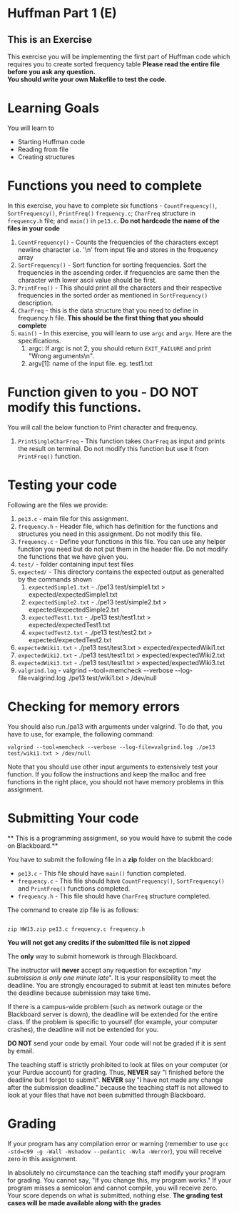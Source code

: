 # Huffman Part 1 (E)

## This is an Exercise
This exercise you will be implementing the first part of Huffman code which requires you to
create sorted frequency table
<strong>Please read the entire file before you ask any question.</strong><br>
<strong>You should write your own Makefile to test the code.</strong>


# Learning Goals
You will learn to
* Starting Huffman code
* Reading from file
* Creating structures


# Functions you need to complete
In this exercise, you have to complete six functions - `CountFrequency()`, `SortFrequency()`, `PrintFreq()` `frequency.c`; `CharFreq` structure in `frequency.h` file; and `main()` in `pe13.c`.
**Do not hardcode the name of the files in your code**
1. `CountFrequency()` - Counts the frequencies of the characters except newline character i.e. '\n' from input file and stores in the frequency array
2. `SortFrequency()` - Sort function for sorting frequencies. Sort the frequencies in the ascending order.
if frequencies are same then the character with lower ascii value should be first.
3. `PrintFreq()` - This should print all the characters and their respective frequencies in the sorted order as mentioned in `SortFrequency()` description.
4. `CharFreq` -  this is the data structure that you need to define in frequency.h file. **This should be the first thing that you should complete**
5. `main()` - In this exercise, you will learn to use `argc` and `argv`. Here are the specifications.
	1. argc: If argc is not 2, you should return `EXIT_FAILURE` and print "Wrong arguments\n".
	2. argv[1]: name of the input file. eg. test1.txt

# Function given to you - DO NOT modify this functions.
You will call the below function to Print character and frequency.

1. `PrintSingleCharFreq` - This function takes `CharFreq` as input and prints the result on terminal. Do not modify this function but use it from `PrintFreq()` function.


# Testing your code
Following are the files we provide:
1. `pe13.c` - main file for this assignment.
2. `frequency.h` - Header file, which has definition for the functions and structures you need in this assignment. Do not modify this file.
3. `frequency.c` - Define your functions in this file. You can use any helper function you need but do not put them in the header file. Do not modify the functions that we have given you.
4. `test/` - folder containing input test files
5. `expected/` - This directory contains the expected output as generalted by the commands shown
	1. `expectedSimple1.txt` - ./pe13 test/simple1.txt > expected/expectedSimple1.txt
	2. `expectedSimple2.txt` - ./pe13 test/simple2.txt > expected/expectedSimple2.txt
	3. `expectedTest1.txt` - ./pe13 test/test1.txt > expected/expectedTest1.txt
	4. `expectedTest2.txt` - ./pe13 test/test2.txt > expected/expectedTest2.txt
  5. `expectedWiki1.txt` - ./pe13 test/test3.txt > expected/expectedWiki1.txt
  6. `expectedWiki2.txt` - ./pe13 test/test1.txt > expected/expectedWiki2.txt
  7. `expectedWiki3.txt` - ./pe13 test/test1.txt > expected/expectedWiki3.txt
  8. `valgrind.log` - valgrind --tool=memcheck --verbose --log-file=valgrind.log ./pe13 test/wiki1.txt > /dev/null


# Checking for memory errors
You should also run./pa13 with arguments under valgrind. To do that, you have to use, for example, the following command:
```
valgrind --tool=memcheck --verbose --log-file=valgrind.log ./pe13 test/wiki1.txt > /dev/null
```

Note that you should use other input arguments to extensively test your function. If you follow the instructions and keep the malloc and free functions in the right place, you should not have memory problems in this assignment.


# Submitting Your code
** This is a programming assignment, so you would have to submit the code on Blackboard.**

You have to submit the following file in a <strong>zip</strong> folder on the blackboard:
* `pe13.c` - This file should have `main()` function completed.
* `frequency.c` - This file should have `CountFrequency()`, `SortFrequency()` and `PrintFreq()` functions completed.
* `frequency.h` - This file should have `CharFreq` structure completed.

The command to create zip file is as follows:
```

zip HW13.zip pe13.c frequency.c frequency.h

```
<strong>You will not get any credits if the submitted file is not zipped</strong>

The **only** way to submit homework is through Blackboard.

The instructor will **never** accept any requestion for exception "*my
submission is only one minute late*".  It is your responsibility to
meet the deadline.  You are strongly encouraged to submit at least ten
minutes before the deadline because submission may take time.

If there is a campus-wide problem (such as network outage or the
Blackboard server is down), the deadline will be extended for the
entire class. If the problem is specific to yourself (for example,
your computer crashes), the deadline will not be extended for
you.

**DO NOT** send your code by email. Your code will not be graded
  if it is sent by email.

The teaching staff is strictly prohibited to look at files on your
computer (or your Purdue account) for grading. Thus, **NEVER** say "I
finished before the deadline but I forgot to submit".  **NEVER** say "I have
not made any change after the submission deadline." because the
teaching staff is not allowed to look at your files that have not been
submitted through Blackboard.


# Grading
If your program has any compilation error or warning (remember to use
`gcc -std=c99 -g -Wall -Wshadow --pedantic -Wvla -Werror`), you will
receive zero in this assignment.

In absolutely no circumstance can the teaching staff modify your
program for grading.  You cannot say, "If you change this, my program
works." If your program misses a semicolon and cannot compile, you
will receive zero.  Your score depends on what is submitted, nothing
else.
**The grading test cases will be made available along with the grades**
